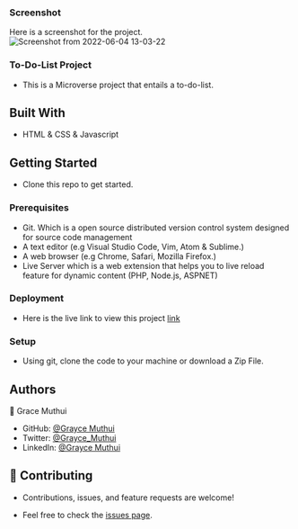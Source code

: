 ### Screenshot
 Here is a screenshot for the project.
![Screenshot from 2022-06-04 13-03-22](https://user-images.githubusercontent.com/95374858/171994970-842acf4c-1534-4ac0-84ce-7411ac4a6a47.png)

### To-Do-List Project

- This is a Microverse project that entails a to-do-list.

## Built With

- HTML & CSS & Javascript

## Getting Started

- Clone this repo to get started.

### Prerequisites

- Git. Which is a open source distributed version control system designed for source code management
- A text editor (e.g Visual Studio Code, Vim, Atom & Sublime.)
- A web browser (e.g Chrome, Safari, Mozilla Firefox.)
- Live Server which is a web extension that helps you to live reload feature for dynamic content (PHP, Node.js, ASPNET)

### Deployment

- Here is the live link to view this project [link](https://graycemuthui.github.io/To-Do-List/)

### Setup

- Using git, clone the code to your machine or download a Zip File.

## Authors

👤 Grace Muthui

- GitHub: [@Grayce Muthui](https://github.com/Graycemuthui)
- Twitter: [@Grayce_Muthui](https://twitter.com/Grayce_Muthui)
- LinkedIn: [@Grayce Muthui](http://www.linkedin.com/in/grayce-muthui-a17294226)

## 🤝 Contributing

- Contributions, issues, and feature requests are welcome!

- Feel free to check the [issues page](../../issues/).
